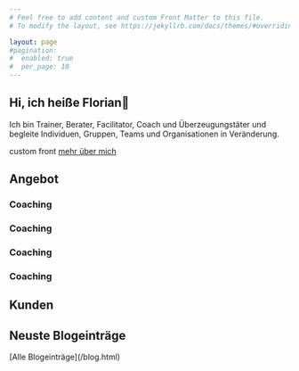 ```yaml
---
# Feel free to add content and custom Front Matter to this file.
# To modify the layout, see https://jekyllrb.com/docs/themes/#overriding-theme-defaults

layout: page
#pagination:
#  enabled: true
#  per_page: 10 
---
```

<h2>Hi, ich heiße Florian👋</h2>
Ich bin Trainer, Berater, Facilitator, Coach und Überzeugungstäter
und begleite Individuen, Gruppen, Teams und Organisationen in Veränderung.

custom front [mehr über mich](/ueber.mich)


<h2>Angebot</h2>

<h3>Coaching</h3>
<h3>Coaching</h3>
<h3>Coaching</h3>
<h3>Coaching</h3>

<h2>Kunden</h2>

<h2>Neuste Blogeinträge</h2>
<div class="archiv">

</div>
[Alle Blogeinträge](/blog.html)
